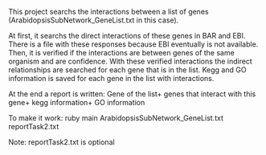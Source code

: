 This project searchs the interactions between a list of genes (ArabidopsisSubNetwork_GeneList.txt in this case).

At first, it searchs the direct interactions of these genes in BAR and EBI. There is a file with these responses because EBI eventually is not available.
Then, it is verified if the interactions are between genes of the same organism and are confidence.
With these verified interactions the indirect relationships are searched for each gene that is in the list.
Kegg and GO information is saved for each gene in the list with interactions.

At the end a report is written: Gene of the list+ genes that interact with this gene+ kegg information+ GO information



To make it work: ruby main ArabidopsisSubNetwork_GeneList.txt reportTask2.txt

Note: reportTask2.txt is optional
